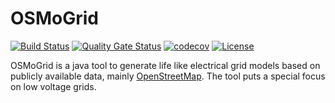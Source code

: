 # OSMoGrid
[![Build Status](https://simona.ie3.e-technik.tu-dortmund.de/ci/buildStatus/icon?job=ie3-institute%2FOSMoGrid%2Fmaster)](https://simona.ie3.e-technik.tu-dortmund.de/ci/job/ie3-institute/job/OSMoGrid/job/master/)
[![Quality Gate Status](https://simona.ie3.e-technik.tu-dortmund.de/sonar/api/project_badges/measure?project=edu.ie3%3AOSMoGrid&metric=alert_status)](https://simona.ie3.e-technik.tu-dortmund.de/sonar/dashboard?id=edu.ie3%3AOSMoGrid)
[![codecov](https://codecov.io/gh/ie3-institute/OSMoGrid/branch/master/graph/badge.svg?token=ROQRQZMCSF)](https://codecov.io/gh/ie3-institute/OSMoGrid)
[![License](https://img.shields.io/github/license/ie3-institute/osmogrid)](https://github.com/ie3-institute/osmogrid/blob/master/LICENSE)

OSMoGrid is a java tool to generate life like electrical grid models based on publicly available data, mainly [OpenStreetMap](https://www.openstreetmap.org/).
The tool puts a special focus on low voltage grids.
